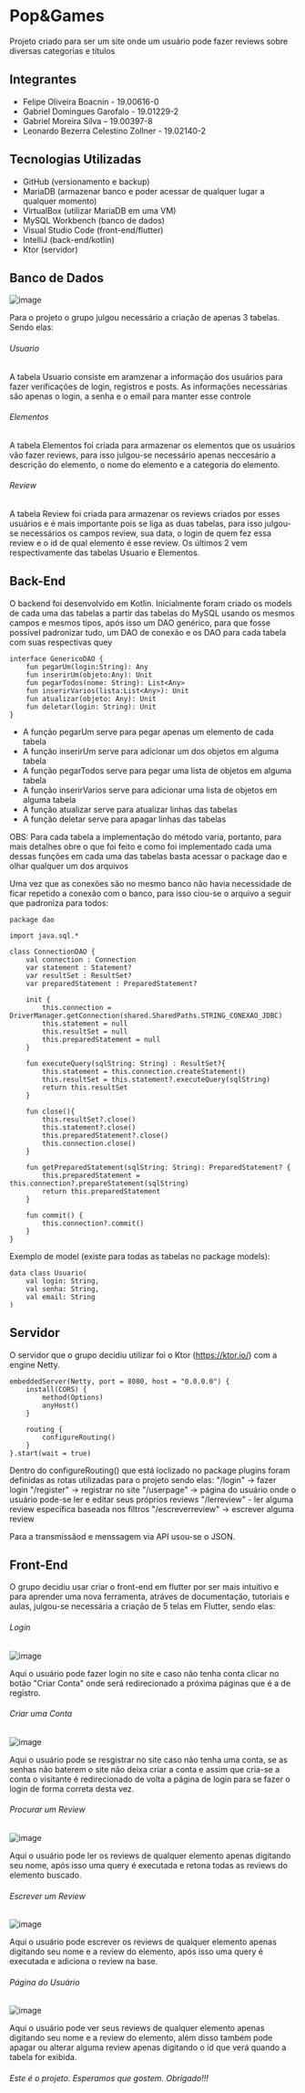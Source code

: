# Pop&Games

Projeto criado para ser um site onde um usuário pode fazer reviews sobre diversas categorias e títulos

## Integrantes

- Felipe Oliveira Boacnin - 19.00616-0
- Gabriel Domingues Garofalo - 19.01229-2
- Gabriel Moreira Silva – 19.00397-8
- Leonardo Bezerra Celestino Zollner - 19.02140-2

## Tecnologias Utilizadas

- GitHub (versionamento e backup)
- MariaDB (armazenar banco e poder acessar de qualquer lugar a qualquer momento)
- VirtualBox (utilizar MariaDB em uma VM)
- MySQL Workbench (banco de dados)
- Visual Studio Code (front-end/flutter)
- IntelliJ (back-end/kotlin)
- Ktor (servidor)


## Banco de Dados
![image](https://user-images.githubusercontent.com/73725151/142737226-ef2973e6-2722-48da-8397-98c84616b561.png)

Para o projeto o grupo julgou necessário a criação de apenas 3 tabelas. Sendo elas:

###### Usuario
A tabela Usuario consiste em aramzenar a informação dos usuários para fazer verificações de login, registros e posts. As informações necessárias são apenas o login, a senha e o email para manter esse controle

###### Elementos
A tabela Elementos foi criada para armazenar os elementos que os usuários vão fazer reviews, para isso julgou-se necessário apenas neccesário a descrição do elemento, o nome do elemento e a categoria do elemento.

###### Review
A tabela Review foi criada para armazenar os reviews criados por esses usuários e é mais importante pois se liga as duas tabelas, para isso julgou-se necessários os campos review, sua data, o login de quem fez essa review e o id de qual elemento é esse review. Os últimos 2 vem respectivamente das tabelas Usuario e Elementos.

## Back-End

O backend foi desenvolvido em Kotlin. Inicialmente foram criado os models de cada uma das tabelas a partir das tabelas do MySQL usando os mesmos campos e mesmos tipos, após isso um DAO genérico, para que fosse possível padronizar tudo, um DAO de conexão e os DAO para cada tabela com suas respectivas quey

```
interface GenericoDAO {
    fun pegarUm(login:String): Any
    fun inserirUm(objeto:Any): Unit
    fun pegarTodos(nome: String): List<Any>
    fun inserirVarios(lista:List<Any>): Unit
    fun atualizar(objeto: Any): Unit
    fun deletar(login: String): Unit
}
```

- A função pegarUm serve para pegar apenas um elemento de cada tabela
- A função inserirUm serve para adicionar um dos objetos em alguma tabela
- A função pegarTodos serve para pegar uma lista de objetos em alguma tabela
- A função inserirVarios serve para adicionar uma lista de objetos em alguma tabela
- A função atualizar serve para atualizar linhas das tabelas
- A função deletar serve para apagar linhas das tabelas

OBS: Para cada tabela a implementação do método varia, portanto, para mais detalhes obre o que foi feito e como foi implementado cada uma dessas funções em cada uma das tabelas basta acessar o package dao e olhar qualquer um dos arquivos

Uma vez que as conexões são no mesmo banco não havia necessidade de ficar repetido a conexão com o banco, para isso ciou-se o arquivo a seguir que padroniza para todos:
```
package dao

import java.sql.*

class ConnectionDAO {
    val connection : Connection
    var statement : Statement?
    var resultSet : ResultSet?
    var preparedStatement : PreparedStatement?

    init {
        this.connection = DriverManager.getConnection(shared.SharedPaths.STRING_CONEXAO_JDBC)
        this.statement = null
        this.resultSet = null
        this.preparedStatement = null
    }

    fun executeQuery(sqlString: String) : ResultSet?{
        this.statement = this.connection.createStatement()
        this.resultSet = this.statement?.executeQuery(sqlString)
        return this.resultSet
    }

    fun close(){
        this.resultSet?.close()
        this.statement?.close()
        this.preparedStatement?.close()
        this.connection.close()
    }

    fun getPreparedStatement(sqlString: String): PreparedStatement? {
        this.preparedStatement = this.connection?.prepareStatement(sqlString)
        return this.preparedStatement
    }

    fun commit() {
        this.connection?.commit()
    }
}
```

Exemplo de model (existe para todas as tabelas no package models):
```
data class Usuario(
    val login: String,
    val senha: String,
    val email: String
)

```

## Servidor

O servidor que o grupo decidiu utilizar foi o Ktor (https://ktor.io/) com a engine Netty.

```
embeddedServer(Netty, port = 8080, host = "0.0.0.0") {
    install(CORS) {
        method(Options)
        anyHost()
    }

    routing {
        configureRouting()
    }
}.start(wait = true)
```

Dentro do configureRouting() que está loclizado no package plugins foram definidas as rotas utilizadas para o projeto sendo elas:
"/login" -> fazer login
"/register" -> registrar no site
"/userpage" -> página do usuário onde o usuário pode-se ler e editar seus próprios reviews
"/lerreview" - ler alguma review específica baseada nos filtros
"/escreverreview" -> escrever alguma review

Para a transmissãod e menssagem via API usou-se o JSON.

## Front-End

O grupo decidiu usar criar o front-end em flutter por ser mais intuitivo e para aprender uma nova ferramenta, atráves de documentação, tutoriais e aulas, julgou-se necessária a criação de 5 telas em Flutter, sendo elas:

###### Login

![image](https://user-images.githubusercontent.com/73725151/142737654-71eb25be-b92f-4ac0-b1ad-5010c053160d.png)

Aqui o usuário pode fazer login no site e caso não tenha conta clicar no botão "Criar Conta" onde será redirecionado a próxima páginas que é a de registro.

###### Criar uma Conta

![image](https://user-images.githubusercontent.com/73725151/142737992-c55b924a-bc05-44eb-a931-c00c1922f494.png)

Aqui o usuário pode se resgistrar no site caso não tenha uma conta, se as senhas não baterem o site não deixa criar a conta e assim que cria-se a conta o visitante é redirecionado de volta a página de login para se fazer o login de forma correta desta vez.

###### Procurar um Review

![image](https://user-images.githubusercontent.com/73725151/142737882-94472387-21fa-4346-b036-d0feb040f970.png)

Aqui o usuário pode ler os reviews de qualquer elemento apenas digitando seu nome, após isso uma query é executada e retona todas as reviews do elemento buscado.

###### Escrever um Review

![image](https://user-images.githubusercontent.com/73725151/142737894-835c23ab-87e9-49a5-88ec-0cf7fd9334ae.png)

Aqui o usuário pode escrever os reviews de qualquer elemento apenas digitando seu nome e a review do elemento, após isso uma query é executada e adiciona o review na base.

###### Página do Usuário

![image](https://user-images.githubusercontent.com/73725151/142737949-1ab61d6c-8bd1-4a4c-a465-26b81d664eb4.png)

Aqui o usuário pode ver seus reviews de qualquer elemento apenas digitando seu nome e a review do elemento, além disso também pode apagar ou alterar alguma review apenas digitando o id que verá quando a tabela for exibida.

###### Este é o projeto. Esperamos que gostem. Obrigado!!!
